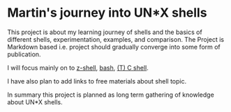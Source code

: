 # Martin's journey into UN*X shells
This project is about my learning journey of shells and the basics of different shells, experimentation, examples, and comparison. The Project is Markdown based i.e. project should gradually converge into some form of publication.

I will focus mainly on to 
[z-shell](https://www.zsh.org/),
[bash](https://www.gnu.org/software/bash/),
[(T) C shell](https://www.tcsh.org/).

I have also plan to add links to free materials about shell topic.

In summary this project is planned as long term gathering of knowledge about UN*X shells.
